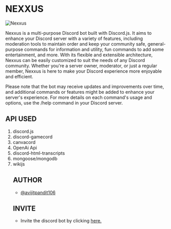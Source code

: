 # NEXXUS

<img src="https://i.imgur.com/KZlj4Dh.png" title="Nexxus"/>

Nexxus is a multi-purpose Discord bot built with Discord.js. It aims to enhance your Discord server with a variety of features, including moderation tools to maintain order and keep your community safe, general-purpose commands for information and utility, fun commands to add some entertainment, and more. With its flexible and extensible architecture, Nexxus can be easily customized to suit the needs of any Discord community. Whether you're a server owner, moderator, or just a regular member, Nexxus is here to make your Discord experience more enjoyable and efficient.


Please note that the bot may receive updates and improvements over time, and additional commands or features might be added to enhance your server's experience. For more details on each command's usage and options, use the /help command in your Discord server.

## API USED
<ol>
<li>discord.js</li>
<li>discord-gamecord</li>
<li>canvacord</li>
<li>OpenAi Api</li>
<li>discord-html-transcripts</li>
<li>mongoose/mongodb</li>
<li>wikijs</li>

## AUTHOR
- [@avijitpandit106](https://www.github.com/avijitpandit106)

## INVITE
- Invite the discord bot by clicking [here.](https://discord.com/api/oauth2/authorize?client_id=915202893483769908&permissions=8&scope=bot%20applications.commands)
